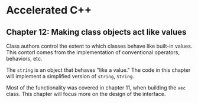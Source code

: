 # Accelerated C++
## Chapter 12: Making class objects act like values

Class authors control the extent to which classes behave like built-in values.
This contorl comes from the implementation of conventional operators,
behaviors, etc.

The `string` is an object that behaves "like a value." The code in this chapter
will implement a simplified version of `string`, `String`.

Most of the functionality was covered in chapter 11, when building the `vec`
class. This chapter will focus more on the design of the interface.
